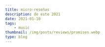 ```yaml
---
title: micro-reseñas
description: de este 2021
date: 2021-01-10
tags: 
    - music
thumbnail: /img/posts/reviews/promises.webp
type: blog
---
```

